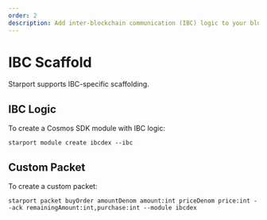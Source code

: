 ```yaml
---
order: 2
description: Add inter-blockchain communication (IBC) logic to your blockchain.
---
```


# IBC Scaffold

Starport supports IBC-specific scaffolding.

## IBC Logic

To create a Cosmos SDK module with IBC logic:

```
starport module create ibcdex --ibc
```

## Custom Packet

To create a custom packet:

```
starport packet buyOrder amountDenom amount:int priceDenom price:int --ack remainingAmount:int,purchase:int --module ibcdex
```

